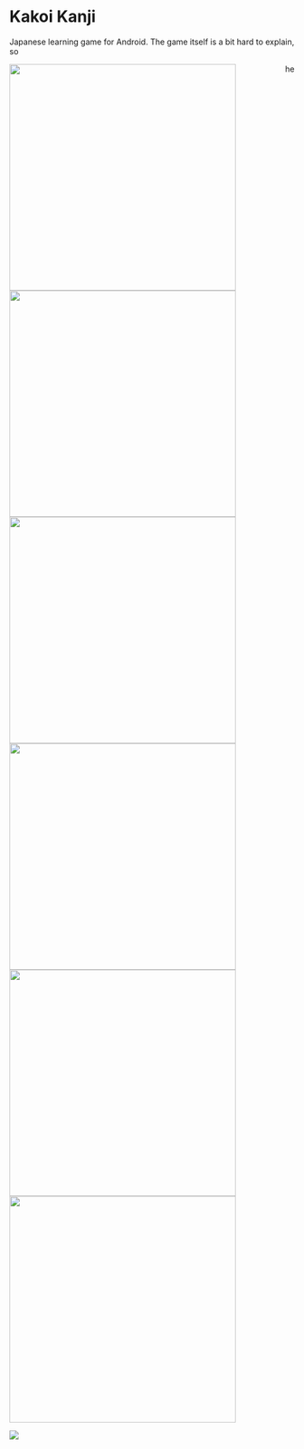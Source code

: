 # Kakoi Kanji
Japanese learning game for Android. The game itself is a bit hard to explain, so 

<img src="Screenshots/step1.jpg" width=400 style="float:left"> <span style="float:right">he</span>
<img src="Screenshots/step2.jpg" width=400>
<img src="Screenshots/step3.jpg" width=400>
<img src="Screenshots/step4.jpg" width=400>
<img src="Screenshots/step5.jpg" width=400>
<img src="Screenshots/step6.jpg" width=400>


<img src="Screenshots/correctmockup.jpg">
